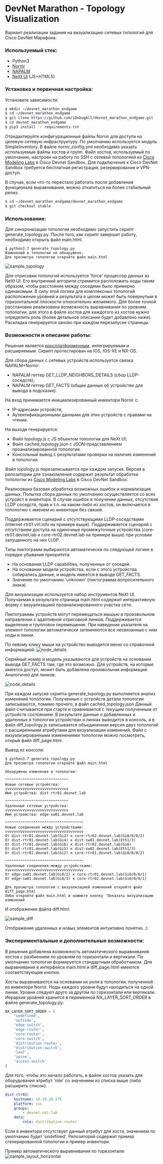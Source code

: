 # DevNet Marathon - Topology Visualization
Вариант реализации задания на визуализацию сетевых топологий для Cisco DevNet Марафона.

### Используемый стек:
  - Python3
  - [Nornir](https://nornir.readthedocs.io/en/latest/)
  - [NAPALM](https://napalm.readthedocs.io/en/latest/)
  - [NeXt UI](https://developer.cisco.com/site/neXt/) (JS+HTML5)

### Установка и первичная настройка:
Установите зависимости:
```sh
$ mkdir ~/devnet_marathon_endgame
$ cd ~/devnet_marathon_endgame
$ git clone https://github.com/iDebugAll/devnet_marathon_endgame.git
$ cd devnet_marathon_endgame
$ pip3 install -r requirements.txt
```
Отредактируйте конфигурационные файлы Nornir для доступа на целевую сетевую инфраструктуру.
По умолчанию используется модуль SimpleInventory.
В файле nornir_config.yml необходимо указать используемые файлы хостов и групп.
Файл хостов, используемый по умолчанию, настроен на работу по SSH с сетевой топологией из [Cisco Modeling Labs](https://devnetsandbox.cisco.com/RM/Diagram/Index/685f774a-a5d6-4df5-a324-3774217d0e6b?diagramType=Topology) в Cisco Devnet Sandbox.
Для подключения к Cisco DevNet Sandbox требуется бесплатная регистрация, резервирование и VPN-доступ.

В случае, если что-то перестало работать после добавления функционала выравнивания, можно откатиться на более стабильный релиз:
```sh
$ cd ~/devnet_marathon_endgame/devnet_marathon_endgame
$ git checkout stable
```

### Использование:
Для синхронизации топологии необходимо запустить скрипт generate_topology.py.
После того, как скрипт завершит работу, необходимо открыть файл main.html.
```
$ python3.7 generate_topology.py 
Изменений в топологии не обнаружено.
Для просмотра топологии откройте файл main.html
```

![sample_topology](/samples/sample_topology.png)

Для отрисовки топологий используется 'force' процессор данных из NeXt UI.
Его внутренний алгоритм стремится расположить ноды таким образом, чтобы расстояние между соседями было примерно одинакомым.
В силу этой логики для комплексных топологий расположение уровней и результата в целом может быть повернутым в горизонтальной плоскости относительно желаемого. Для более точной расстановки реализована возможность выравнивания по уровням топологии, для этого в файле хостов для каждогого из хостов нужно определить роль (более детальное описание будет добавлено ниже).
Раскладка генерируется заново при каждом перезапуске страницы.

### Возможности и описание работы:

Решение является [кросплатформенным](https://napalm.readthedocs.io/en/latest/support/), интегрируемым и расширяемым.
Скрипт протестирован на IOS, IOS-XE и NX-OS.

Для сбора данных с сетевых устройств используется связка NAPALM+Nornir:
  - NAPALM геттер GET_LLDP_NEIGHBORS_DETAILS (сбор LLDP-соседств);
  - NAPALM геттер GET_FACTS (общие данные об устройстве для вывода в подсказке).

На вход принимается инициализированный инвентори Nornir с:
  - IP-адресами устройств;
  - Аутентификационными данными для этих устройств с правами на чтение.

На выходе генерируется:
  - Файл topology.js c JS объектом топологии для NeXt UI;
  - Файл cached_topology.json с JSON-представлением проанализированной топологии.
  - Консольный вывод с результатами проверки на наличие изменений в топологии.

Файл topology.js перезаписывается при каждом запуске. Версия в репозитории для ознакомления содержит результат обработки топологии из [Cisco Modeling Labs](https://devnetsandbox.cisco.com/RM/Diagram/Index/685f774a-a5d6-4df5-a324-3774217d0e6b?diagramType=Topology) в Cisco DevNet Sandbox.

Реализована базовая обработка возможных ошибок и нормализация данных.
Попытка сбора данных по умолчанию осуществляется со всех устройст в инвентори.
В случае ошибок в получении данных, отсутствия LLDP соседств, прав и т.п. на
каком-либо из хостов, он включается в топологию с именем из инвентори без связей.

Поддерживается сценарий с отсутствующими LLDP-соседствами (internet-rtr01.virl.info на примере выше).
Поддерживается сценарий с отсутствием доступа на одиночные промежуточные устройства (core-rtr01.devnet.lab и core-rtr02.devnet.lab на примере выше) при условии запущенного на них LLDP.

Типы пиктограмм выбираются автоматически по следующей логике в порядке убывания приоритета:
  - На основании LLDP capabilities, полученных от соседей.
  - На основании модели устройства, если с этого устройства собирались данные, и модель имеется в выводе GET_FACTS.
  - Значение по умолчанию 'unknown' (пиктограмма вопросительного знака).

Для визуализации используется набор инструментов NeXt UI. Получаемая в результате страница main.html содержит интерактивную форму с визуализацией проанализированного участка сети.

Пиктограммы устройств могут перемещаться мышью в произвольном направлении с адаптивной отрисовкой линков. Поддерживается выделение и групповое перемещение.
При наведении указателя на элемент топологии автоматически затемняются все несвязанные с ним ноды и линки.

По левому клику мыши на устройство выводится меню со справочной информацией:
![node_details](/samples/sample_node_details.png)

Серийный номер и модель указываются для устройств на основании вывода GET_FACTS там, где это возможно.
Для устройств, на которые имеется доступ, может быть добавлена произвольная информация.
Аналогично для линков:

![node_details](/samples/sample_link_details.png)

При каждом запуске скрипта generate_topology.py выполняется анализ изменений топологии.
Полученные с устройств детали топологии записываются, помимо прочего, в файл cached_topology.json
Данный файл считывается при старте и сравнивается с текущим полученным от устройств состоянием.
В результате данные о добавленных и удаленных в топологии устройствах и линках выводится в консоль, а в файл diff_topology.js записывается объединенная версия двух топологий с расширенными атрибутами для визуализации изменений. Файл с визуализированными изменениями топологии можно посмотреть, открыв файл diff_page.html.

Вывод из консоли:

```
$ python3.7 generate_topology.py 
Для просмотра топологии откройте файл main.html

Обнаружены изменения в топологии:

^^^^^^^^^^^^^^^^^^^^^^^^^^^^^
Новые сетевые устройства:
vvvvvvvvvvvvvvvvvvvvvvvvvvvvv
Имя устройства: dist-rtr01.devnet.lab

^^^^^^^^^^^^^^^^^^^^^^^^^^^^^
Удаленные сетевые устройства:
vvvvvvvvvvvvvvvvvvvvvvvvvvvvv
Имя устройства: edge-sw01.devnet.lab

^^^^^^^^^^^^^^^^^^^^^^^^^^^^^^^^^^^^
Новые соединения между устройствами:
vvvvvvvvvvvvvvvvvvvvvvvvvvvvvvvvvvvv
От dist-rtr01.devnet.lab(Gi3) к core-rtr02.devnet.lab(Gi0/0/0/2)
От dist-rtr01.devnet.lab(Gi4) к dist-sw01.devnet.lab(Eth1/3)
От dist-rtr01.devnet.lab(Gi6) к dist-rtr02.devnet.lab(Gi6)
От dist-rtr01.devnet.lab(Gi5) к dist-sw02.devnet.lab(Eth1/3)
От dist-rtr01.devnet.lab(Gi2) к core-rtr01.devnet.lab(Gi0/0/0/2)

^^^^^^^^^^^^^^^^^^^^^^^^^^^^^^^^^^^^
Удаленные соединения между устройствами:
vvvvvvvvvvvvvvvvvvvvvvvvvvvvvvvvvvvv
От edge-sw01.devnet.lab(Gi0/2) к core-rtr01.devnet.lab(Gi0/0/0/1)
От edge-sw01.devnet.lab(Gi0/3) к core-rtr02.devnet.lab(Gi0/0/0/1)

Для просмотра топологии с визуализацией изменений откройте файл diff_page.html
Либо откройте файл main.html и нажмите кнопку 'Показать визуализацию изменений
```

И отображение файла diff.html:

![sample_diff](/samples/sample_diff.png)

Отображение удаленных и новых элементов интуитивно понятно. :)


### Экспериментальные и дополнительные возможности:

В решение добавлена возможность автоматического выравнивания хостов с разбиением по уровням по горизонтали и вертикали.
По умолчанию топология формируется стандартным обработчиком. Для выравнивания в интерфейсе main.html и diff_page.html имеются соответствующие кнопки.

Хосты выравниваются на основании их роли в топологии, полученной из инвентори Nornir.
Ноды каждого уровня будут находиться на одной линии. Уровни следуют друго за другом по горизонтали или вертикали.
Иерархия уровней хранится в переменной NX_LAYER_SORT_ORDER в файле generate_topology.py:

```python
NX_LAYER_SORT_ORDER = (
    'undefined',
    'outside',
    'edge-switch',
    'edge-router',
    'core-router',
    'core-switch',
    'distribution-router',
    'distribution-switch',
    'leaf',
    'spine',
    'access-switch'
)
```

Для того, чтобы это начало работать, в файле хостов указать для оборудования атрибут 'role' со значением из списка выше (либо расширить список):

```yaml
dist-rtr02:
    hostname: 10.10.20.176
    platform: ios
    groups:
        - devnet-cml-lab
    data:
        role: distribution-router
```

Если в инвентори отсутствует данный атрибут для хоста, значением по умолчанию будет 'undefined'.
Репозиторий содержит пример сгенерированной топологии и пример инвентори.

Пример автоматического выравнивания по горизонтали:
![sample_layout_horizontal](/samples/sample_layout_horizontal.png)

